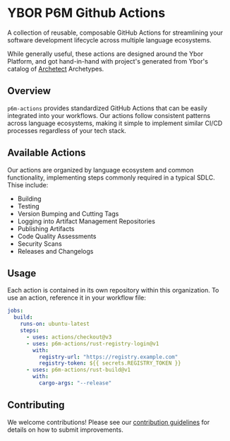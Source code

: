 # YBOR P6M Github Actions

A collection of reusable, composable GitHub Actions for streamlining your
software development lifecycle across multiple language ecosystems.

While generally useful, these actions are designed around the Ybor Platform,
and got hand-in-hand with project's generated from Ybor's catalog of
[Archetect](https://github.com/archetect/archetect) Archetypes.

## Overview

`p6m-actions` provides standardized GitHub Actions that can be easily
integrated into your workflows. Our actions follow consistent patterns across
language ecosystems, making it simple to implement similar CI/CD processes
regardless of your tech stack.

## Available Actions

Our actions are organized by language ecosystem and common functionality,
implementing steps commonly required in a typical SDLC. Thise include:

- Building
- Testing
- Version Bumping and Cutting Tags
- Logging into Artifact Management Repositories
- Publishing Artifacts
- Code Quality Assessments
- Security Scans
- Releases and Changelogs

## Usage

Each action is contained in its own repository within this organization. To use an action, reference it in your workflow file:

```yaml
jobs:
  build:
    runs-on: ubuntu-latest
    steps:
      - uses: actions/checkout@v3
      - uses: p6m-actions/rust-registry-login@v1
        with:
          registry-url: "https://registry.example.com"
          registry-token: ${{ secrets.REGISTRY_TOKEN }}
      - uses: p6m-actions/rust-build@v1
        with:
          cargo-args: "--release"
```

## Contributing

We welcome contributions! Please see our [contribution guidelines](CONTRIBUTING.md) for details on how to submit improvements.
